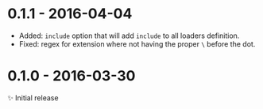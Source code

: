 # 0.1.1 - 2016-04-04

- Added: ``include`` option that will add ``include`` to all loaders definition.
- Fixed: regex for extension where not having the proper ``\`` before the dot.

# 0.1.0 - 2016-03-30

✨ Initial release
